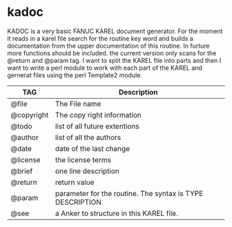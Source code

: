 # kadoc
KADOC is a very basic FANUC KAREL document generator. 
For the moment it reads in a karel file search for the routine key word and builds a documentation from the upper documentation of
this routine.
In furture more functions should be included. the current version only scans for the @return and @param tag. 
I want to split the KAREL file into parts and then I want to write a perl module to work with each part of the KAREL and gernerat files using the perl Template2 module.

| TAG | Description |
| --- | --- |
| @file | The File name |
| @copyright | The copy right information |
| @todo | list of all future extentions |
| @author | list of all the authors |
| @date | date of the last change|
| @license | the license terms |
| @brief | one line description |
| @return | return value |
| @param | parameter for the routine. The syntax is TYPE DESCRIPTION|
| @see | a Anker to structure in this KAREL file. |

